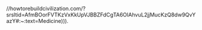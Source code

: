 //howtorebuildcivilization.com/?srsltid=AfmBOorFVTKzVxKkUpVJBBZFdCgTA6OIAhvuL2jjMucKzQ8dw9QvYazY#:~:text=Medicine))).